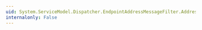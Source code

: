 ```yaml
---
uid: System.ServiceModel.Dispatcher.EndpointAddressMessageFilter.Address
internalonly: False
---
```

